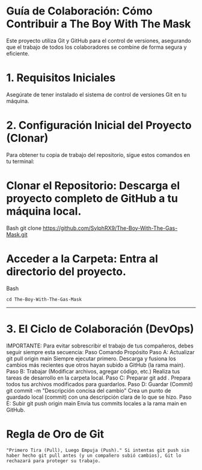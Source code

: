 # Guía de Colaboración: Cómo Contribuir a The Boy With The Mask

Este proyecto utiliza Git y GitHub para el control de versiones, asegurando que el trabajo de todos los colaboradores se combine de forma segura y eficiente.

# 1. Requisitos Iniciales

Asegúrate de tener instalado el sistema de control de versiones Git en tu máquina.

# 2. Configuración Inicial del Proyecto (Clonar)

Para obtener tu copia de trabajo del repositorio, sigue estos comandos en tu terminal:

   # Clonar el Repositorio: Descarga el proyecto completo de GitHub a tu máquina local.

Bash git clone https://github.com/SylphRX9/The-Boy-With-The-Gas-Mask.git

# Acceder a la Carpeta: Entra al directorio del proyecto.
Bash

    cd The-Boy-With-The-Gas-Mask

<hr>

# 3. El Ciclo de Colaboración (DevOps)

IMPORTANTE: Para evitar sobrescribir el trabajo de tus compañeros, debes seguir siempre esta secuencia:
Paso	Comando	Propósito
Paso A: Actualizar	git pull origin main	Siempre ejecutar primero. Descarga y fusiona los cambios más recientes que otros hayan subido a GitHub (la rama main).
Paso B: Trabajar	(Modificar archivos, agregar código, etc.)	Realiza tus tareas de desarrollo en la carpeta local.
Paso C: Preparar	git add .	Prepara todos tus archivos modificados para guardarlos.
Paso D: Guardar (Commit)	git commit -m "Descripción concisa del cambio"	Crea un punto de guardado local (commit) con una descripción clara de lo que se hizo.
Paso E: Subir	git push origin main	Envía tus commits locales a la rama main en GitHub.

# Regla de Oro de Git

    "Primero Tira (Pull), Luego Empuja (Push)." Si intentas git push sin haber hecho git pull antes (y un compañero subió cambios), Git lo rechazará para proteger su trabajo.
